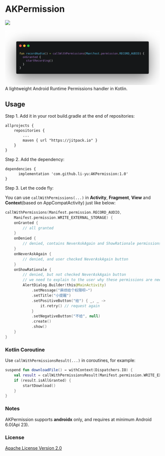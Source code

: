 # AKPermission

[![](https://jitpack.io/v/li-yu/AKPermission.svg)](https://jitpack.io/#li-yu/AKPermission)

![](showcode.png)
A lightweight Android Runtime Permissions handler in Kotlin.

## Usage

Step 1. Add it in your root build.gradle at the end of repositories:

```
allprojects {
    repositories {
        ...
        maven { url "https://jitpack.io" }
    }
}
```

Step 2. Add the dependency:

```
dependencies {
	  implementation 'com.github.li-yu:AKPermission:1.0'
}
```

Step 3. Let the code fly:

You can use `callWithPermissions(...)` in **Activity**, **Fragment**, **View** and **Context**(based on AppCompatActivity) just like below:

```kotlin
callWithPermissions(Manifest.permission.RECORD_AUDIO,
    Manifest.permission.WRITE_EXTERNAL_STORAGE) {
    onGranted {
        // all granted
    }
    onDenied {
        // denied, contains NeverAskAgain and ShowRationale permissions
    }
    onNeverAskAgain {
        // denied, and user checked NeverAskAgain button
    }
    onShowRationale {
        // denied, but not checked NeverAskAgain button
        // we need to explain to the user why these permissions are needed
        AlertDialog.Builder(this@MainActivity)
            .setMessage("麻烦给个权限呗~")
            .setTitle("小提醒")
            .setPositiveButton("给") { _, _ ->
                it.retry() // request again
            }
            .setNegativeButton("不给", null)
            .create()
            .show()
    }
}
```

### Kotlin Coroutine

Use `callWithPermissionsResult(...)` in coroutines, for example:

```kotlin
suspend fun downloadFile() = withContext(Dispatchers.IO) {
    val result = callWithPermissionsResult(Manifest.permission.WRITE_EXTERNAL_STORAGE)
    if (result.isAllGranted) {
        startDownload()
    }
}
```

### Notes

AKPermission supports **androidx** only, and requires at minimum Android 6.0(Api 23).

### License

[Apache License Version 2.0](https://github.com/li-yu/AKPermission/blob/master/LICENSE)
